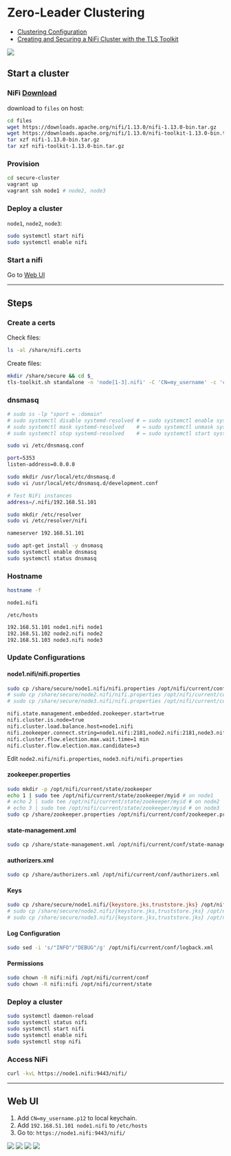 # Zero-Leader Clustering

- [Clustering Configuration](https://nifi.apache.org/docs/nifi-docs/html/administration-guide.html#clustering)
- [Creating and Securing a NiFi Cluster with the TLS Toolkit](https://nifi.apache.org/docs/nifi-docs/html/walkthroughs.html#creating-and-securing-a-nifi-cluster-with-the-tls-toolkit)

![](../images/cluster.png)

## Start a cluster

### NiFi [Download](http://nifi.apache.org/download.html)

download to `files` on host:

```bash
cd files
wget https://downloads.apache.org/nifi/1.13.0/nifi-1.13.0-bin.tar.gz
wget https://downloads.apache.org/nifi/1.13.0/nifi-toolkit-1.13.0-bin.tar.gz
tar xzf nifi-1.13.0-bin.tar.gz
tar xzf nifi-toolkit-1.13.0-bin.tar.gz
```

### Provision

```bash
cd secure-cluster
vagrant up
vagrant ssh node1 # node2, node3
```

### Deploy a cluster

`node1`, `node2`, `node3`:

```bash
sudo systemctl start nifi
sudo systemctl enable nifi
```

### Start a nifi

Go to [Web UI](#web-ui)

---

## Steps

### Create a certs

Check files:

```bash
ls -al /share/nifi.certs
```

Create files:

```bash
mkdir /share/secure && cd $_
tls-toolkit.sh standalone -n 'node[1-3].nifi' -C 'CN=my_username' -c 'ca.nifi' --clientCertPassword 1234
```

### dnsmasq

```bash
# sudo ss -lp "sport = :domain"
# sudo systemctl disable systemd-resolved # ↔ sudo systemctl enable systemd-resolved
# sudo systemctl mask systemd-resolved    # ↔ sudo systemctl unmask systemd-resolved
# sudo systemctl stop systemd-resolved    # ↔ sudo systemctl start systemd-resolved
```

```bash
sudo vi /etc/dnsmasq.conf

port=5353
listen-address=0.0.0.0
```

```bash
sudo mkdir /usr/local/etc/dnsmasq.d
sudo vi /usr/local/etc/dnsmasq.d/development.conf

# Test NiFi instances
address=/.nifi/192.168.51.101
```

```bash
sudo mkdir /etc/resolver
sudo vi /etc/resolver/nifi

nameserver 192.168.51.101
```

```bash
sudo apt-get install -y dnsmasq
sudo systemctl enable dnsmasq
sudo systemctl status dnsmasq
```

### Hostname

```bash
hostname -f

node1.nifi
```

`/etc/hosts`

```bash
192.168.51.101 node1.nifi node1
192.168.51.102 node2.nifi node2
192.168.51.103 node3.nifi node3
```

### Update Configurations

#### node1.nifi/nifi.properties

```bash
sudo cp /share/secure/node1.nifi/nifi.properties /opt/nifi/current/conf/nifi.properties # on node1
# sudo cp /share/secure/node2.nifi/nifi.properties /opt/nifi/current/conf/nifi.properties # on node2
# sudo cp /share/secure/node3.nifi/nifi.properties /opt/nifi/current/conf/nifi.properties # on node3
```

```bash
nifi.state.management.embedded.zookeeper.start=true
nifi.cluster.is.node=true
nifi.cluster.load.balance.host=node1.nifi
nifi.zookeeper.connect.string=node1.nifi:2181,node2.nifi:2181,node3.nifi:2181
nifi.cluster.flow.election.max.wait.time=1 min
nifi.cluster.flow.election.max.candidates=3
```

Edit `node2.nifi/nifi.properties`, `node3.nifi/nifi.properties`

#### zookeeper.properties

```bash
sudo mkdir -p /opt/nifi/current/state/zookeeper
echo 1 | sudo tee /opt/nifi/current/state/zookeeper/myid # on node1
# echo 2 | sudo tee /opt/nifi/current/state/zookeeper/myid # on node2
# echo 3 | sudo tee /opt/nifi/current/state/zookeeper/myid # on node3
sudo cp /share/zookeeper.properties /opt/nifi/current/conf/zookeeper.properties
```

#### state-management.xml

```bash
sudo cp /share/state-management.xml /opt/nifi/current/conf/state-management.xml
```

#### authorizers.xml

```bash
sudo cp /share/authorizers.xml /opt/nifi/current/conf/authorizers.xml
```

#### Keys

```bash
sudo cp /share/secure/node1.nifi/{keystore.jks,truststore.jks} /opt/nifi/current/conf/ # on node1
# sudo cp /share/secure/node2.nifi/{keystore.jks,truststore.jks} /opt/nifi/current/conf/ # on node2
# sudo cp /share/secure/node3.nifi/{keystore.jks,truststore.jks} /opt/nifi/current/conf/ # on node3
```

#### Log Configuration

```bash
sudo sed -i 's/"INFO"/"DEBUG"/g' /opt/nifi/current/conf/logback.xml
```

#### Permissions

```bash
sudo chown -R nifi:nifi /opt/nifi/current/conf
sudo chown -R nifi:nifi /opt/nifi/current/state
```

### Deploy a cluster

```bash
sudo systemctl daemon-reload
sudo systemctl status nifi
sudo systemctl start nifi
sudo systemctl enable nifi
sudo systemctl stop nifi
```

### Access NiFi

```bash
curl -kvL https://node1.nifi:9443/nifi/
```

---

## Web UI

1. Add `CN=my_username.p12` to local keychain.
1. Add `192.168.51.101 node1.nifi` to `/etc/hosts`
1. Go to: `https://node1.nifi:9443/nifi/`

![](../images/secure.certs.png)
![](../images/secure.verify.png)
![](../images/secure.nodes.png)
![](../images/secure.nifi.png)
